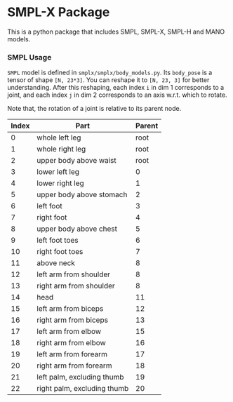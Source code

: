 # SMPL-X Package

This is a python package that includes SMPL, SMPL-X, SMPL-H and MANO models.

### SMPL Usage

`SMPL` model is defined in `smplx/smplx/body_models.py`. Its `body_pose` is a tensor of shape `[N, 23*3]`. You can reshape it to `[N, 23, 3]` for better understanding. After this reshaping, each index `i` in dim 1 corresponds to a joint, and each index `j` in dim 2 corresponds to an axis w.r.t. which to rotate.

Note that, the rotation of a joint is relative to its parent node.

| Index | Part                        | Parent |
| ----- | --------------------------- | ------ |
| 0     | whole left leg              | root   |
| 1     | whole right leg             | root   |
| 2     | upper body above waist      | root   |
| 3     | lower left leg              | 0      |
| 4     | lower right leg             | 1      |
| 5     | upper body above stomach    | 2      |
| 6     | left foot                   | 3      |
| 7     | right foot                  | 4      |
| 8     | upper body above chest      | 5      |
| 9     | left foot toes              | 6      |
| 10    | right foot toes             | 7      |
| 11    | above neck                  | 8      |
| 12    | left arm from shoulder      | 8      |
| 13    | right arm from shoulder     | 8      |
| 14    | head                        | 11     |
| 15    | left arm from biceps        | 12     |
| 16    | right arm from biceps       | 13     |
| 17    | left arm from elbow         | 15     |
| 18    | right arm from elbow        | 16     |
| 19    | left arm from forearm       | 17     |
| 20    | right arm from forearm      | 18     |
| 21    | left palm, excluding thumb  | 19     |
| 22    | right palm, excluding thumb | 20     |

